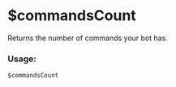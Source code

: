 # $commandsCount

Returns the number of commands your bot has.

### Usage:

```plain
$commandsCount
```
